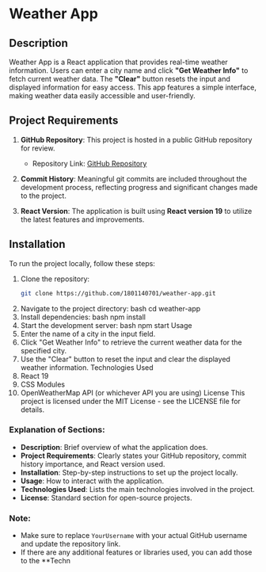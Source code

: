 # Weather App

## Description
Weather App is a React application that provides real-time weather information. Users can enter a city name and click **"Get Weather Info"** to fetch current weather data. The **"Clear"** button resets the input and displayed information for easy access. This app features a simple interface, making weather data easily accessible and user-friendly.

## Project Requirements
1. **GitHub Repository**: This project is hosted in a public GitHub repository for review.
   - Repository Link: [GitHub Repository](https://github.com/1801140701/weather-app)

2. **Commit History**: Meaningful git commits are included throughout the development process, reflecting progress and significant changes made to the project.

3. **React Version**: The application is built using **React version 19** to utilize the latest features and improvements.

## Installation

To run the project locally, follow these steps:

1. Clone the repository:
   ```bash
   git clone https://github.com/1801140701/weather-app.git
2. Navigate to the project directory:
   bash
   cd weather-app
3. Install dependencies:
   bash
   npm install
4. Start the development server:
   bash
   npm start
Usage
1. Enter the name of a city in the input field.
2. Click "Get Weather Info" to retrieve the current weather data for the specified city.
3. Use the "Clear" button to reset the input and clear the displayed weather information.
Technologies Used
1. React 19
2. CSS Modules
3. OpenWeatherMap API (or whichever API you are using)
License
This project is licensed under the MIT License - see the LICENSE file for details.
### Explanation of Sections:
- **Description**: Brief overview of what the application does.
- **Project Requirements**: Clearly states your GitHub repository, commit history importance, and React version used.
- **Installation**: Step-by-step instructions to set up the project locally.
- **Usage**: How to interact with the application.
- **Technologies Used**: Lists the main technologies involved in the project.
- **License**: Standard section for open-source projects.

### Note:
- Make sure to replace `YourUsername` with your actual GitHub username and update the repository link.
- If there are any additional features or libraries used, you can add those to the **Techn
